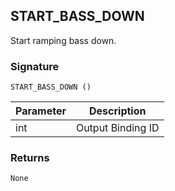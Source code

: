 ## START\_BASS\_DOWN

Start ramping bass down.


### Signature

`START_BASS_DOWN ()`


| Parameter | Description |
| --- | --- |
| int | Output Binding ID |


### Returns

`None`